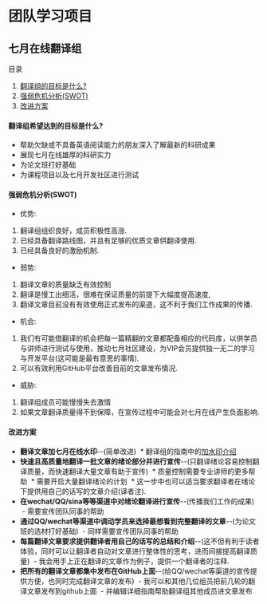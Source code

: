 # 团队学习项目

## 七月在线翻译组
  目录
 1. [翻译组的目标是什么?](#翻译组希望达到的目标是什么)
 2. [强弱危机分析(SWOT)](#强弱危机分析swot)
 3. [改进方案](#改进方案)

#### 翻译组希望达到的目标是什么?
 * 帮助欠缺或不具备英语阅读能力的朋友深入了解最新的科研成果
 * 展现七月在线雄厚的科研实力
 * 为论文班打好基础
 * 为课程项目以及七月开发社区进行测试 
 
#### 强弱危机分析(SWOT)
* 优势: 
 1. 翻译组组织良好，成员积极性高涨. 
 2. 已经具备翻译路线图，并且有足够的优质文章供翻译使用. 
 3. 已经具备良好的激励机制.
* 弱势: 
 1. 翻译文章的质量缺乏有效控制
 2. 翻译是慢工出细活，很难在保证质量的前提下大幅度提高速度, 
 3. 翻译文章目前没有有效使用正式发布的渠道，这不利于我们工作成果的传播. 
* 机会: 
 1. 我们有可能借翻译的机会把每一篇精翻的文章都配备相应的代码库，以供学员与讲师进行测试与使用，推动七月社区建设，为VIP会员提供独一无二的学习与开发平台(这可能是最有意思的事情). 
 2. 可以有效利用GitHub平台改善目前的文章发布情况.
* 威胁: 
 1. 翻译组成员可能慢慢失去激情 
 2. 如果文章翻译质量得不到保障，在宣传过程中可能会对七月在线产生负面影响.

#### 改进方案
 * **翻译文章加七月在线水印**--(简单改进)
  * 翻译组的指南中的[加水印介绍](https://github.com/JulyEdu-PaperTranslation/Tutorial/blob/master/arXiv_paper_translation.md#latex-配置)
 * **快速且高质量地翻译一批文章的绪论部分并进行宣传**--(只翻译绪论容易控制翻译质量，而快速翻译大量文章有助于宣传)
  * 质量控制需要专业讲师的更多帮助
  * 需要开启大量翻译绪论的计划
  * 这一步中也可以适当要求翻译者在绪论下提供用自己的话写的文章介绍(译者注).
 * **在wechat/QQ/sina等等渠道中对绪论翻译进行宣传**--(传播我们工作的成果)
  - 需要宣传团队同事的帮助
 * **通过QQ/wechat等渠道中调动学员来选择最想看到完整翻译的文章**--(为论文班的选材打好基础)
  - 同样需要宣传团队同事的帮助
 * **每篇翻译文章要求提供翻译者用自己的话写的总结和介绍**--(这不但有利于读者体验，同时可以让翻译者自动对文章进行整体性的思考，进而间接提高翻译质量)
  - 我会用手上正在翻译的文章作为例子，提供一个翻译者的注释.
 * **把所有的翻译文章都集中发布在GitHub上面**--(给QQ/wechat等渠道的宣传提供方便，也同时完成翻译文章的发布)
  - 我可以和其他几位组员把前几轮的翻译文章发布到github上面
  - 并编辑详细指南帮助翻译组其他成员进文章发布
  

